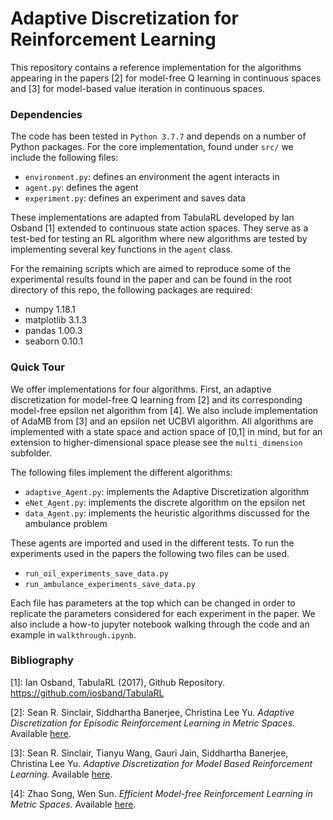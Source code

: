 # Adaptive Discretization for Reinforcement Learning
This repository contains a reference implementation for the algorithms
appearing in the papers \[2\] for model-free Q learning in continuous spaces and \[3\] for model-based value iteration in continuous spaces.

### Dependencies
The code has been tested in `Python 3.7.7` and depends on a number of Python
packages. For the core implementation, found under `src/` we include the following files:

* `environment.py`: defines an environment the agent interacts in
* `agent.py`: defines the agent
* `experiment.py`: defines an experiment and saves data

These implementations are adapted from TabulaRL developed by Ian Osband \[1\] extended to continuous state action spaces.  They serve as a test-bed for testing an RL algorithm where new algorithms are tested by implementing several key functions in the `agent` class.

For the remaining scripts which are aimed to reproduce some of the experimental
results found in the paper and can be found in the root directory of this repo,
the following packages are required:

* numpy 1.18.1
* matplotlib 3.1.3
* pandas 1.00.3
* seaborn 0.10.1

### Quick Tour

We offer implementations for four algorithms.  First, an adaptive discretization for model-free Q learning from \[2\] and its corresponding model-free epsilon net algorithm from \[4\].  We also include implementation of AdaMB from \[3\] and an epsilon net UCBVI algorithm.  All algorithms are implemented with a state space and action space of [0,1] in mind, but for an extension to higher-dimensional space please see the `multi_dimension` subfolder.

The following files implement the different algorithms:
* `adaptive_Agent.py`: implements the Adaptive Discretization algorithm
* `eNet_Agent.py`: implements the discrete algorithm on the epsilon net
* `data_Agent.py`: implements the heuristic algorithms discussed for the ambulance problem

These agents are imported and used in the different tests.  To run the experiments used in the papers the following two files can be used.
* `run_oil_experiments_save_data.py`
* `run_ambulance_experiments_save_data.py`

Each file has parameters at the top which can be changed in order to replicate the parameters considered for each experiment in the paper.  We also include a how-to jupyter notebook walking through the code and an example in `walkthrough.ipynb`.

### Bibliography

\[1\]: Ian Osband, TabulaRL (2017), Github Repository. https://github.com/iosband/TabulaRL

\[2\]: Sean R. Sinclair, Siddhartha Banerjee, Christina Lee Yu. *Adaptive Discretization for Episodic Reinforcement Learning in Metric Spaces.* Available
[here](https://arxiv.org/abs/1910.08151).

\[3\]: Sean R. Sinclair, Tianyu Wang, Gauri Jain, Siddhartha Banerjee, Christina Lee Yu. *Adaptive Discretization for Model Based Reinforcement Learning.* Available
[here](https://arxiv.org/abs/2007.00717).

\[4\]: Zhao Song, Wen Sun. *Efficient Model-free Reinforcement Learning in Metric Spaces.* Available [here](https://arxiv.org/abs/1905.00475).
